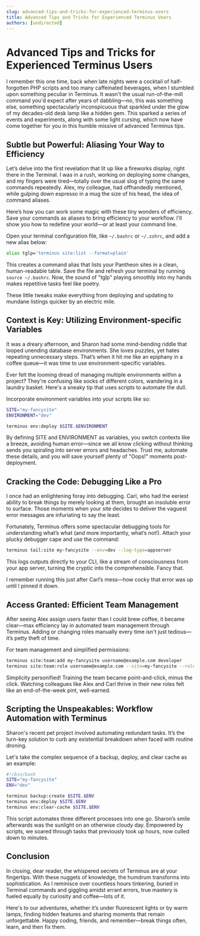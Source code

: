 ```yaml
---
slug: advanced-tips-and-tricks-for-experienced-terminus-users
title: Advanced Tips and Tricks for Experienced Terminus Users
authors: [undirected]
---
```



# Advanced Tips and Tricks for Experienced Terminus Users

I remember this one time, back when late nights were a cocktail of half-forgotten PHP scripts and too many caffeinated beverages, when I stumbled upon something peculiar in Terminus. It wasn't the usual run-of-the-mill command you'd expect after years of dabbling—no, this was something else, something spectacularly inconspicuous that sparkled under the glow of my decades-old desk lamp like a hidden gem. This sparked a series of events and experiments, along with some light cursing, which now have come together for you in this humble missive of advanced Terminus tips.

## Subtle but Powerful: Aliasing Your Way to Efficiency

Let’s delve into the first revelation that lit up like a fireworks display, right there in the Terminal. I was in a rush, working on deploying some changes, and my fingers were tired—totally over the usual slog of typing the same commands repeatedly. Alex, my colleague, had offhandedly mentioned, while gulping down espresso in a mug the size of his head, the idea of command aliases. 

Here’s how you can work some magic with these tiny wonders of efficiency. Save your commands as aliases to bring efficiency to your workflow. I'll show you how to redefine your world—or at least your command line.

Open your terminal configuration file, like `~/.bashrc` or `~/.zshrc`, and add a new alias below:
```sh
alias tglp='terminus site:list --format=plain'
```
This creates a command alias that lists your Pantheon sites in a clean, human-readable table. Save the file and refresh your terminal by running `source ~/.bashrc`. Now, the sound of "tglp" playing smoothly into my hands makes repetitive tasks feel like poetry. 

These little tweaks make everything from deploying and updating to mundane listings quicker by an electric mile.

## Context is Key: Utilizing Environment-specific Variables

It was a dreary afternoon, and Sharon had some mind-bending riddle that looped unending database environments. She loves puzzles, yet hates repeating unnecessary steps. That’s when it hit me like an epiphany in a coffee queue—it was time to use environment-specific variables.

Ever felt the looming dread of managing multiple environments within a project? They're confusing like socks of different colors, wandering in a laundry basket. Here's a sneaky tip that uses scripts to automate the dull.

Incorporate environment variables into your scripts like so:
```sh
SITE="my-fancysite"
ENVIRONMENT="dev"

terminus env:deploy $SITE.$ENVIRONMENT
```
By defining SITE and ENVIRONMENT as variables, you switch contexts like a breeze, avoiding human error—since we all know clicking without thinking sends you spiraling into server errors and headaches. Trust me, automate these details, and you will save yourself plenty of "Oops!" moments post-deployment.

## Cracking the Code: Debugging Like a Pro

I once had an enlightening foray into debugging. Carl, who had the eeriest ability to break things by merely looking at them, brought an insoluble error to surface. Those moments when your site decides to deliver the vaguest error messages are infuriating to say the least.

Fortunately, Terminus offers some spectacular debugging tools for understanding what’s what (and more importantly, what’s not!). Attach your plucky debugger cape and use the command:
```sh
terminus tail:site my-fancysite --env=dev --log-type=appserver
```
This logs outputs directly to your CLI, like a stream of consciousness from your app server, turning the cryptic into the comprehensible. Fancy that. 

I remember running this just after Carl’s mess—how cocky that error was up until I pinned it down.

## Access Granted: Efficient Team Management

After seeing Alex assign users faster than I could brew coffee, it became clear—max efficiency lay in automated team management through Terminus. Adding or changing roles manually every time isn't just tedious—it’s petty theft of time.

For team management and simplified permissions:
```sh
terminus site:team:add my-fancysite username@example.com developer
terminus site:team:role username@example.com --site=my-fancysite --role=admin
```
Simplicity personified! Training the team became point-and-click, minus the click. Watching colleagues like Alex and Carl thrive in their new roles felt like an end-of-the-week pint, well-earned.

## Scripting the Unspeakables: Workflow Automation with Terminus

Sharon's recent pet project involved automating redundant tasks. It’s the turn-key solution to curb any existential breakdown when faced with routine droning.

Let's take the complex sequence of a backup, deploy, and clear cache as an example:
```sh
#!/bin/bash
SITE="my-fancysite"
ENV="dev"

terminus backup:create $SITE.$ENV
terminus env:deploy $SITE.$ENV
terminus env:clear-cache $SITE.$ENV
```
This script automates three different processes into one go. Sharon’s smile afterwards was the sunlight on an otherwise cloudy day. Empowered by scripts, we soared through tasks that previously took up hours, now culled down to minutes.

## Conclusion

In closing, dear reader, the whispered secrets of Terminus are at your fingertips. With these nuggets of knowledge, the humdrum transforms into sophistication. As I reminisce over countless hours tinkering, buried in Terminal commands and giggling amidst errant errors, true mastery is fueled equally by curiosity and coffee—lots of it.

Here's to our adventures, whether it’s under fluorescent lights or by warm lamps, finding hidden features and sharing moments that remain unforgettable. Happy coding, friends, and remember—break things often, learn, and then fix them.